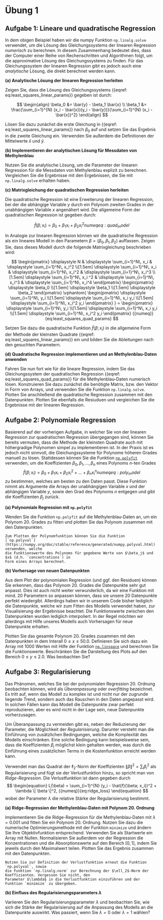 # Übung 1


## Aufgabe 1: Lineare und quadratische Regression

<!--- ANCHOR: aufgabe_1 --->

In dem obigen Beispiel haben wir die numpy Funktion `np.linalg.solve` verwendet, um die Lösung des 
Gleichungssystems der linearen Regression *numerisch* zu berechnen. In diesem Zusammenhang bedeutet 
dies, dass der Computer einer Reihe von Rechenschritten und Algorithmen folgt, um die approximative 
Lösung des Gleichungssystems zu finden. Für das Gleichungssystem der linearen Regression gibt es jedoch 
auch eine *analytische* Lösung, die direkt berechnet werden kann.

**(a) Analytische Lösung der linearen Regression herleiten**

Zeigen Sie, dass die Lösung des Gleichungssystems {{eqref: eq:least_squares_linear_params}} 
gegeben ist durch:

$$
    \begin{align}
        \beta_0 &= \bar{y} - \beta_1 \bar{x} \\
        \beta_1 &= \frac{\sum_{i=1}^{N} (x_i - \bar{x})(y_i - \bar{y})}{\sum_{i=1}^{N} (x_i - \bar{x})^2}
    \end{align}
$$

Lösen Sie dazu zunächst die erste Gleichung in {{eqref: eq:least_squares_linear_params}} nach $\beta_0$ 
auf und setzen Sie das Ergebnis in die zweite Gleichung ein. Verwenden Sie außerdem die Definitionen der 
Mittelwerte $\bar{x}$ und $\bar{y}$.

**(b) Implementieren der analytischen Lösung für Messdaten von Methylenblau**

Nutzen Sie die analytische Lösung, um die Parameter der linearen Regression für die Messdaten von Methylenblau 
explizit zu berechnen. Vergleichen Sie die Ergebnisse mit den Ergebnissen, die Sie mit `np.linalg.solve` 
erhalten haben.

<!-- 
Lösung:
```python
{{include ../codes/01-regression/exercise_01.py:exercise_01_b}}
```
-->

**(c) Matrixgleichung der quadratischen Regression herleiten**

Die quadratische Regression ist eine Erweiterung der linearen Regression, bei der die abhängige Variable $y$ 
durch ein Polynom zweiten Grades in der unabhängigen Variable $x$ angenähert wird. Die allgemeine Form der 
quadratischen Regression ist gegeben durch:

$$
  \hat{f}(\beta; x_i) = \beta_0 + \beta_1 x_i + \beta_2 x_i^2
  {{numeq}}{eq:quad_model}
$$

In Analogie zur linearen Regression können wir die quadratische Regression als ein lineares Modell in 
den Parametern $\beta = (\beta_0, \beta_1, \beta_2)$ auffassen. Zeigen Sie, dass dieses Modell durch 
die folgende Matrixgleichung beschrieben wird:

$$
    \begin{pmatrix}
        \displaystyle N & \displaystyle \sum_{i=1}^N\, x_i & \displaystyle \sum_{i=1}^N\, x_i^2 \\[1.5em]
        \displaystyle \sum_{i=1}^N\, x_i & \displaystyle \sum_{i=1}^N\, x_i^2 & \displaystyle \sum_{i=1}^N\, x_i^3 \\[1.5em]
        \displaystyle \sum_{i=1}^N\, x_i ^2 & \displaystyle \sum_{i=1}^N\, x_i^3 & \displaystyle \sum_{i=1}^N\, x_i^4
    \end{pmatrix}
    \begin{pmatrix}
        \displaystyle \beta_0 \\[1.5em]
        \displaystyle \beta_1 \\[1.5em]
        \displaystyle \beta_2
    \end{pmatrix}
    \vphantom{
    \begin{pmatrix}
        \displaystyle \sum_{i=1}^N\, y_i \\[1.5em]
        \displaystyle \sum_{i=1}^N\, x_i y_i \\[1.5em]
        \displaystyle \sum_{i=1}^N\, x_i^2 y_i
    \end{pmatrix}
    }
    =
    \begin{pmatrix}
        \displaystyle \sum_{i=1}^N\, y_i \\[1.5em]
        \displaystyle \sum_{i=1}^N\, x_i y_i \\[1.5em]
        \displaystyle \sum_{i=1}^N\, x_i^2 y_i
    \end{pmatrix}
    {{numeq}}{eq:least_squares_quad_params}
$$

Setzen Sie dazu die quadratische Funktion $\hat{f}(\beta; x_i)$ in die allgemeine Form der Methode 
der kleinsten Quadrate {{eqref: eq:least_squares_linear_params}} ein und bilden Sie die Ableitungen 
nach den gesuchten Parametern.

**(d) Quadratische Regression implementieren und an Methylenblau-Daten 
anwenden**

Fahren Sie nun fort wie für die lineare Regression, indem Sie das Gleichungssystem der quadratischen 
Regression {{eqref: eq:least_squares_quad_params}} für die Methylenblau-Daten numerisch lösen. 
Konstruieren Sie dazu zunächst die benötigte Matrix, bzw. den Vektor in Form von Arrays, und verwenden 
Sie die Funktion `np.linalg.solve`. Plotten Sie anschließend die quadratische Regression zusammen 
mit den Datenpunkten. Plotten Sie ebenfalls die Resiuduen und vergleichen Sie die Ergebnisse mit der 
linearen Regression.

<!-- 
Lösung:
```python
{{include ../codes/01-regression/exercise_01.py:exercise_01_d}}
```
-->

<!--- ANCHOR_END: aufgabe_1 --->

## Aufgabe 2: Polynomiale Regression

<!--- ANCHOR: aufgabe_2 --->

Basierend auf der vorherigen Aufgabe, in welcher Sie von der linearen
Regression zur quadratischen Regression übergegangen sind, können Sie
bereits vermuten, dass die Methode der kleinsten Quadrate auch mit
höhergradige Polynomen simpel zu implementieren ist. In der Praxis ist es jedoch
nicht sinnvoll, die Gleichungssysteme für Polynome höheren Grades
manuell zu lösen. Stattdessen können Sie die Funktion 
[`np.polyfit`](https://numpy.org/doc/stable/reference/generated/numpy.polyfit.html)
verwenden, um die Koeffizienten ${\beta_0, \beta_1, \ldots, \beta_n}$ eines Polynoms $n$-ten Grades
$$
\begin{equation}
    \hat{f}(\beta; x_i) = \beta_0 + \beta_1 x_i + \beta_2 x_i^2 + \ldots + \beta_n x_i^n
    {{numeq}}{eq:poly_model}
\end{equation}
$$
zu bestimmen, welches am besten zu den Daten passt. Diese Funktion
nimmt als Argumente die Arrays der unabhängigen Variable $x$ und 
der abhängigen Variable $y$, sowie den Grad des Polynoms $n$ entgegen und
gibt die Koeffizienten $\beta_j$ zurück.

**(a) Polynomiale Regression mit `np.polyfit`**

Wenden Sie die Funktion `np.polyfit` auf die Methylenblau-Daten an, um
ein Polynom 20. Grades zu fitten und plotten Sie das Polynom zusammen mit den Datenpunkten.

```admonish tip title="Tipp"
Zum Plotten der Polynomfunktion können Sie die Funktion 
[`np.polyval`](https://numpy.org/doc/stable/reference/generated/numpy.polyval.html) verwenden, welche
die Funktionswerte des Polynoms für gegebene Werte von $\beta_j$ und $x$ (d.h. `concentrations`) in 
Form eines Arrays berechnet.
```

<!-- 
Lösung:
```python
{{include ../codes/01-regression/exercise_01.py:exercise_02_a}}
```
-->

**(b) Vorhersage von neuen Datenpunkten**

Aus dem Plot der polynomialen Regression (und ggf. den Residuen) können Sie erkennen, 
dass das Polynom 20. Grades die Datenpunkte sehr gut anpasst. Dies ist auch nicht weiter
verwunderlich, da wir eine Funktion mit mind. 20 Parametern so anpassen können, dass sie 
unsere 20 Datenpunkte perfekt wiedergibt. Allerdings haben wir in unserem
Code bisher lediglich die Datenpunkte, welche wir zum Fitten des Modells verwendet haben, zur 
Visualisierung der Ergebnisse beachtet. Die Funktionswerte zwischen den Datenpunkten wurden 
lediglich interpoliert. In der Regel möchten wir allerdings mit Hilfe unseres Modells auch 
Vorhersagen für neue Datenpunkte erhalten. 

Plotten Sie das gesamte Polynom 20. Grades zusammen mit den Datenpunkten in dem Interall
$0 \leq x \leq 50.0$. Definieren Sie sich dazu ein Array mit 1000 Werten mit Hilfe 
der Funktion [`np.linspace`](https://numpy.org/doc/stable/reference/generated/numpy.linspace.html) 
und berechnen Sie die Funktionswerte. Beschränken Sie die Darstellung des Plots auf den Bereich $0 \leq y \leq 2.0$.
Was beobachten Sie?

<!-- 
Lösung:
```python
{{include ../codes/01-regression/exercise_01.py:exercise_02_b}}
```
-->

<!--- ANCHOR_END: aufgabe_2 --->

## Aufgabe 3: Regularisierung

<!--- ANCHOR: aufgabe_3 --->

Das Phänomen, welches Sie bei der polynomialen Regression 20. Ordnung beobachten können,
wird als *Überanpassung* oder *overfitting* bezeichnet. Es tritt auf, wenn das Modell zu komplex ist
und nicht nur der zugrunde liegende Trend, sondern auch das Rauschen in den Daten
angepasst wird. In solchen Fällen kann das Modell die Datenpunkte zwar perfekt reproduzieren, 
aber es wird nicht in der Lage sein, neue Datenpunkte vorherzusagen.

Um Überanpassung zu vermeiden gibt es, neben der Reduzierung der Parameter, die Möglichkeit der 
*Regularisierung*. Darunter versteht man die Einführung von zusätzlichen Bedingungen, welche die 
Komplexität des Modells einschränken. Eine solche Bedingung kann beispielsweise sein, dass die
Koeffizienten $\beta_j$ möglichst klein gehalten werden, was durch die Einführung eines
zusätzlichen Terms in die Kostenfunktion erreicht werden kann. 

Verwendet man das Quadrat der $\ell_2$-Norm der Koeffizienten $\| \beta \|^2 = \sum_i \beta_i^2$ 
als Regularisierung und fügt sie der Verlustfunktion hinzu, so spricht man von *Ridge-Regression*. 
Die Verlustfunktion ist dann gegeben durch
$$
\begin{equation}
    L(\beta) = \sum_{i=1}^{N} (y_i - \hat{f}(\beta; x_i))^2 + \lambda \| \beta \|^2,
    {{numeq}}{eq:ridge_loss}
\end{equation}
$$
wobei der Parameter $\lambda$ die relative Stärke der Regularisierung bestimmt.

**(a) Ridge-Regression der Methylenblau-Daten mit Polynom 20. Ordnung**

Implementieren Sie die Ridge-Regression für die Methylenblau-Daten mit $\lambda = 0.001$
und fitten Sie ein Polynom 20. Ordnung. Nutzen Sie dazu die numerische Optimierungsmethode
mit der Funktion `minimize` und ändern Sie Ihre Objektivfunktion entsprechend. Verwenden Sie
als Startwerte ein Array mit Nullen. Normalisieren Sie außerdem vor der Regression die 
Konzentrationen und die Absorptionswerte auf den Bereich $[0, 1]$, indem Sie jeweils durch den Maximalwert 
teilen. Plotten Sie das Ergebnis zusammen mit den Datenpunkten.

```admonish tip title="Tipp"
Nutzen Sie zur Definition der Verlustfunktion erneut die Funktion `np.polyval`, sowie
die Funktion `np.linalg.norm` zur Berechnung der $\ell_2$-Norm der Koeffizienten. Vergessen Sie nicht, den
Parameter $\lambda$ in die Verlustfunktion einzuführen und der Funktion `minimize` zu übergeben.
```

<!--
Lösung:
```python
{{include ../codes/01-regression/exercise_01.py:exercise_03_a}}
```
-->

**(b) Einfluss des Regularisierungsparameters $\lambda$**

Variieren Sie den Regularisierungsparameter $\lambda$ und beobachten Sie, wie sich die Stärke der
Regularisierung auf die Anpassung des Modells an die Datenpunkte auswirkt. Was passiert, wenn Sie $\lambda = 0$ oder 
$\lambda = 1$ wählen?

<!--- ANCHOR_END: aufgabe_3 --->

